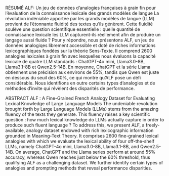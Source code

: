 RÉSUMÉ
ALF: Un jeu de données d’analogies françaises à grain fin pour l’évaluation de la connaissance lexicale des grands modèles de langue
La révolution indéniable apportée par les grands modèles de langue (LLM) provient de l’étonnante fluidité des textes qu’ils génèrent. Cette fluidité soulève une question scientifique essentielle : quelle quantité de connaissance lexicale les LLM capturent-ils réellement afin de produire un langage aussi fluide ? Pour y répondre, nous présentons ALF, un jeu de données analogiqes librement accessible et doté de riches informations lexicographiques fondées sur la théorie Sens-Texte. Il comprend 2600 analogies lexicales à grain fin avec lesquelles nous évaluons la capacité lexicale de quatre LLM standards : ChatGPT-4o mini, Llama3.0-8B, Llama3.1-8B et Qwen2.5-14B. En moyenne, ChatGPT et la série Llama obtiennent une précision aux environs de 55%, tandis que Qwen est juste en dessous du seuil des 60%, ce qui montre qu’ALF pose un défi considérable. Nous identifions en outre certains types d’analogies et de méthodes d’invite qui révèlent des disparités de performance.

ABSTRACT
ALF : A Fine-Grained French Analogy Dataset for Evaluating Lexical Knowledge of Large Language Models
The undeniable revolution brought forth by Large Language Models (LLMs) stems from the amazing fluency of the texts they generate. This fluency raises a key scientific question : how much lexical knowledge do LLMs actually capture in order to produce such fluent language ? To address this, we present ALF, a freely-available, analogy dataset endowed with rich lexicographic information grounded in Meaning-Text Theory. It comprises 2600 fine-grained lexical analogies with which we evaluate the lexical ability of four off-the-shelf LLMs, namely ChatGPT-4o mini, Llama3.0-8B, Llama3.1-8B, and Qwen2.5-14B. On average, ChatGPT and the Llama series perform at around 55% accuracy, whereas Qwen reaches just below the 60% threshold, thus qualifying ALF as a challenging dataset. We further identify certain types of analogies and prompting methods that reveal performance disparities.





